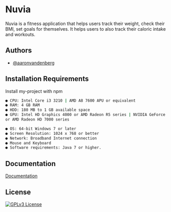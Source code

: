 
# Nuvia

Nuvia is a fitness application that helps users track their weight, check their BMI, set goals for themselves. It helps users to also track their caloric intake and workouts.

## Authors

- [@aaronvandenberg](https://www.github.com/aaronvandenberg)


## Installation Requirements

Install my-project with npm

```bash
● CPU: Intel Core i3 3210 | AMD A8 7600 APU or equivalent
● RAM: 4 GB RAM
● HDD: 180 MB to 1 GB available space
● GPU: Intel HD Graphics 4000 or AMD Radeon R5 series | NVIDIA GeForce 400 Series
or AMD Radeon HD 7000 series

● OS: 64-bit Windows 7 or later
● Screen Resolution: 1024 x 768 or better
● Network: Broadband Internet connection
● Mouse and Keyboard
● Software requirements: Java 7 or higher.

```
    
## Documentation

[Documentation](https://docs.google.com/document/d/1ZsOyiR7os8hcUhOSHV2_0KZ5sI8fW4DRCt3UOUQsw0s/edit?usp=sharing)


## License

[![GPLv3 License](https://img.shields.io/badge/License-GPL%20v3-yellow.svg)](https://opensource.org/licenses/)

